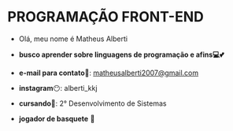# PROGRAMAÇÃO FRONT-END
- Olá, meu nome é Matheus Alberti

- **busco aprender sobre linguagens de programação e afins💻💕**

- **e-mail para contato**📱: matheusalberti2007@gmail.com

- **instagram**😶: alberti_kkj

- **cursando**📔: 2° Desenvolvimento de Sistemas

- **jogador de basquete** 🏀




